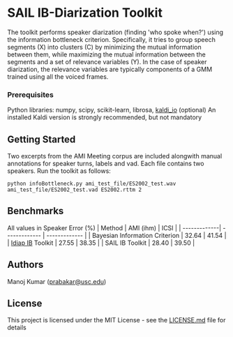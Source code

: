 # SAIL IB-Diarization Toolkit

The toolkit performs speaker diarization (finding 'who spoke when?') using the information bottleneck criterion. Specifically, it tries to group speech segments (X) into clusters \(C\) by minimizing the mutual information between them, while maximizing the mutual information between the segments and a set of relevance variables (Y). In the case of speaker diarization, the relevance variables are typically components of a GMM trained using all the voiced frames.

### Prerequisites

Python libraries: numpy, scipy, scikit-learn, librosa, [kaldi_io](https://github.com/vesis84/kaldi-io-for-python) (optional)
An installed Kaldi version is strongly recommended, but not mandatory

## Getting Started

Two excerpts from the AMI Meeting corpus are included alongwith manual annotations for speaker turns, labels and vad. Each file contains two speakers. Run the toolkit as follows:

```
python infoBottleneck.py ami_test_file/ES2002_test.wav ami_test_file/ES2002_test.vad ES2002.rttm 2
```

## Benchmarks
All values in Speaker Error (%)
| Method | AMI (ihm)  | ICSI |
| -------------| ------------- | ------------- |
| Bayesian Information Criterion  | 32.64  | 41.54 |
| [Idiap IB](https://github.com/idiap/IBDiarization) Toolkit | 27.55 | 38.35 |
| SAIL IB Toolkit | 28.40  | 39.50 |

## Authors

 Manoj Kumar (prabakar@usc.edu)

## License

This project is licensed under the MIT License - see the [LICENSE.md](LICENSE.md) file for details
